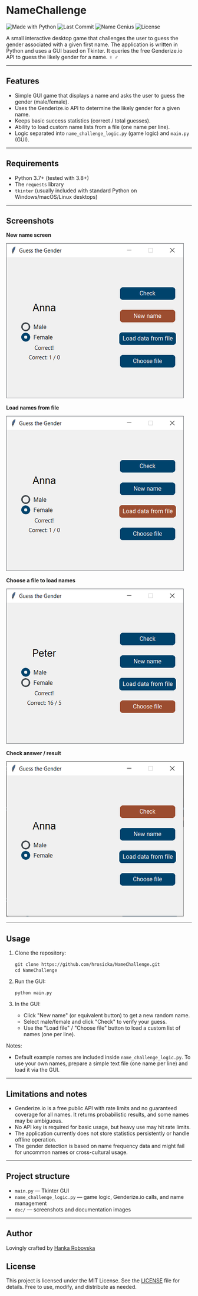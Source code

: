# NameChallenge

![Made with Python](https://img.shields.io/badge/Made%20with-Python-blue?logo=python)
![Last Commit](https://img.shields.io/github/last-commit/hrosicka/NameChallenge?logo=git&color=orange)
![Name Genius](https://img.shields.io/badge/Name%20Genius-100%25-brightgreen?style=flat-square&logo=star&logoColor=yellow)
![License](https://img.shields.io/github/license/hrosicka/NameChallenge?color=informational)

A small interactive desktop game that challenges the user to guess the gender associated with a given first name. The application is written in Python and uses a GUI based on Tkinter. It queries the free Genderize.io API to guess the likely gender for a name. ️‍♀️ ️‍♂️

---

## Features

- Simple GUI game that displays a name and asks the user to guess the gender (male/female).
- Uses the Genderize.io API to determine the likely gender for a given name.
- Keeps basic success statistics (correct / total guesses).
- Ability to load custom name lists from a file (one name per line).
- Logic separated into `name_challenge_logic.py` (game logic) and `main.py` (GUI).

---

## Requirements

- Python 3.7+ (tested with 3.8+)
- The `requests` library
- `tkinter` (usually included with standard Python on Windows/macOS/Linux desktops)

---

## Screenshots

**New name screen**

![New name screen](https://raw.githubusercontent.com/hrosicka/NameChallenge/master/doc/new_name.png)

**Load names from file**

![Load file dialog](https://raw.githubusercontent.com/hrosicka/NameChallenge/master/doc/load_file.png)

**Choose a file to load names**

![Choose file](https://raw.githubusercontent.com/hrosicka/NameChallenge/master/doc/choose_file.png)

**Check answer / result**

![Check name result](https://raw.githubusercontent.com/hrosicka/NameChallenge/master/doc/check_name.png)

---

## Usage

1. Clone the repository:
   ```
   git clone https://github.com/hrosicka/NameChallenge.git
   cd NameChallenge
   ```

2. Run the GUI:
   ```
   python main.py
   ```

3. In the GUI:
   - Click "New name" (or equivalent button) to get a new random name.
   - Select male/female and click "Check" to verify your guess.
   - Use the "Load file" / "Choose file" button to load a custom list of names (one per line).

Notes:
- Default example names are included inside `name_challenge_logic.py`. To use your own names, prepare a simple text file (one name per line) and load it via the GUI.

---

## Limitations and notes

- Genderize.io is a free public API with rate limits and no guaranteed coverage for all names. It returns probabilistic results, and some names may be ambiguous.
- No API key is required for basic usage, but heavy use may hit rate limits.
- The application currently does not store statistics persistently or handle offline operation.
- The gender detection is based on name frequency data and might fail for uncommon names or cross-cultural usage.

---

## Project structure

- `main.py` — Tkinter GUI
- `name_challenge_logic.py` — game logic, Genderize.io calls, and name management
- `doc/` — screenshots and documentation images

---

## Author
Lovingly crafted by [Hanka Robovska](https://github.com/hrosicka)

## License
This project is licensed under the MIT License. See the [LICENSE](./LICENSE) file for details. Free to use, modify, and distribute as needed.
